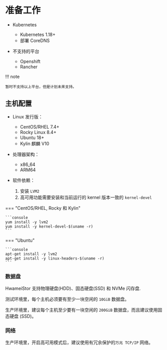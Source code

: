 # 准备工作

- Kubernetes

  - Kubernetes 1.18+
  - 部署 CoreDNS

- 不支持的平台

  - Openshift
  - Rancher

!!! note

    暂时不支持以上平台，但是计划未来支持。

## 主机配置

- Linux 发行版：

  - CentOS/RHEL 7.4+
  - Rocky Linux 8.4+
  - Ubuntu 18+
  - Kylin 麒麟 V10

- 处理器架构：

  - x86_64
  - ARM64

- 软件依赖：

  1. 安装 `LVM2`
  2. 高可用功能需要安装和当前运行的 kernel 版本一致的 `kernel-devel`

=== "CentOS/RHEL, Rocky 和 Kylin"

    ```console
    yum install -y lvm2
    yum install -y kernel-devel-$(uname -r)
    ```
    
=== "Ubuntu"

    ```console
    apt-get install -y lvm2
    apt-get install -y linux-headers-$(uname -r)
    ```

### 数据盘

HwameiStor 支持物理硬盘(HDD)、固态硬盘(SSD) 和 NVMe 闪存盘.

测试环境里，每个主机必须要有至少一块空闲的 `10GiB` 数据盘。

生产环境里，建议每个主机至少要有一块空闲的 `200GiB` 数据盘，而且建议使用固态硬盘 (SSD)。

### 网络

生产环境里，开启高可用模式后，建议使用有冗余保护的`万兆 TCP/IP` 网络。
